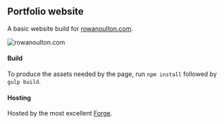 ## Portfolio website

A basic website build for [rowanoulton.com](http://rowanoulton.com).

![rowanoulton.com](http://i.imgur.com/uMItZMB.png)

#### Build

To produce the assets needed by the page, run `npm install` followed by `gulp build`.

#### Hosting

Hosted by the most excellent [Forge](https://getforge.com/).